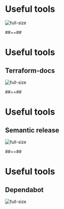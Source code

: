 # Useful tools

![full-size](./assets/images/cesar-carlevarino-aragon-NL_DF0Klepc-unsplash.jpg)

##==##

# Useful tools
## Terraform-docs

![full-size](./assets/images/terraform_docs.png)

##==##

# Useful tools
## Semantic release

![full-size](./assets/images/semantic_release.png)

##==##

# Useful tools
## Dependabot

![full-size](./assets/images/dependabot.png)
